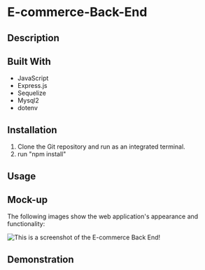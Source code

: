 # E-commerce-Back-End

## Description

## Built With
* JavaScript
* Express.js
* Sequelize
* Mysql2
* dotenv

## Installation
1. Clone the Git repository and run as an integrated terminal.
2. run "npm install"

## Usage

## Mock-up

The following images show the web application's appearance and functionality:

![This is a screenshot of the E-commerce Back End!](./images)

## Demonstration